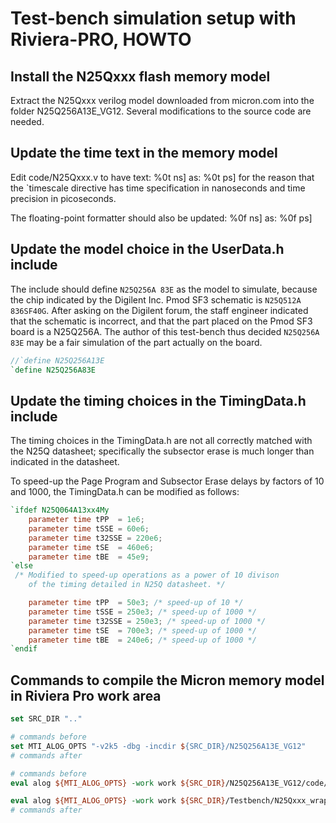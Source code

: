 # Test-bench simulation setup with Riviera-PRO, HOWTO

## Install the N25Qxxx flash memory model
Extract the N25Qxxx verilog model downloaded from micron.com into
the folder N25Q256A13E_VG12. Several modifications to the source
code are needed.

## Update the time text in the memory model
Edit code/N25Qxxx.v to have text:
	%0t ns]
as:
	%0t ps]
for the reason that the \`timescale directive has time
specification in nanoseconds and time precision in
picoseconds.

The floating-point formatter should also be updated:
	%0f ns]
as:
	%0f ps]

## Update the model choice in the UserData.h include
The include should define `N25Q256A 83E` as the model to
simulate, because the chip indicated by the Digilent Inc.
Pmod SF3 schematic is `N25Q512A 836SF40G`. After asking
on the Digilent forum, the staff engineer indicated that
the schematic is incorrect, and that the part placed on
the Pmod SF3 board is a N25Q256A. The author of this
test-bench thus decided `N25Q256A 83E` may be a fair
simulation of the part actually on the board.

```verilog
//`define N25Q256A13E
`define N25Q256A83E
```

## Update the timing choices in the TimingData.h include
The timing choices in the TimingData.h are not all correctly
matched with the N25Q datasheet; specifically the subsector
erase is much longer than indicated in the datasheet.

To speed-up the Page Program and Subsector Erase delays
by factors of 10 and 1000, the TimingData.h can be modified
as follows:
```verilog
`ifdef N25Q064A13xx4My
    parameter time tPP  = 1e6;
    parameter time tSSE = 60e6;
    parameter time t32SSE = 220e6;
    parameter time tSE  = 460e6;
    parameter time tBE  = 45e9; 
`else
 /* Modified to speed-up operations as a power of 10 divison
    of the timing detailed in N25Q datasheet. */

    parameter time tPP  = 50e3; /* speed-up of 10 */
    parameter time tSSE = 250e3; /* speed-up of 1000 */
    parameter time t32SSE = 250e3; /* speed-up of 1000 */
    parameter time tSE  = 700e3; /* speed-up of 1000 */
    parameter time tBE  = 240e6; /* speed-up of 1000 */ 
`endif   
```

## Commands to compile the Micron memory model in Riviera Pro work area

```tcl
set SRC_DIR ".."

# commands before
set MTI_ALOG_OPTS "-v2k5 -dbg -incdir ${SRC_DIR}/N25Q256A13E_VG12"
# commands after

# commands before
eval alog ${MTI_ALOG_OPTS} -work work ${SRC_DIR}/N25Q256A13E_VG12/code/N25Qxxx.v

eval alog ${MTI_ALOG_OPTS} -work work ${SRC_DIR}/Testbench/N25Qxxx_wrapper.v
# commands after
```
